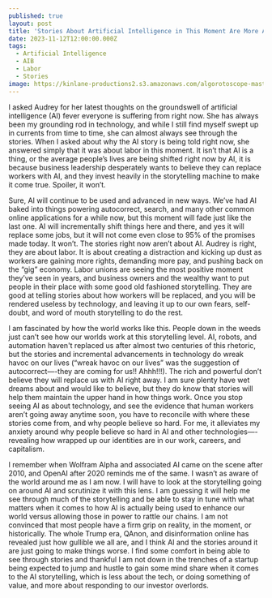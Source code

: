 ```yaml
---
published: true
layout: post
title: 'Stories About Artificial Intelligence in This Moment Are More About Labor'
date: 2023-11-12T12:00:00.000Z
tags:
  - Artificial Intelligence
  - AIB
  - Labor
  - Stories
image: https://kinlane-productions2.s3.amazonaws.com/algorotoscope-master/america-under-socialism-cloud-red.jpg
---
```

I asked Audrey for her latest thoughts on the groundswell of artificial intelligence (AI) fever everyone is suffering from right now. She has always been my grounding rod in technology, and while I still find myself swept up in currents from time to time, she can almost always see through the stories. When I asked about why the AI story is being told right now, she answered simply that it was about labor in this moment. It isn’t that AI is a thing, or the average people’s lives are being shifted right now by AI, it is because business leadership desperately wants to believe they can replace workers with AI, and they invest heavily in the storytelling machine to make it come true. Spoiler, it won’t. 

Sure, AI will continue to be used and advanced in new ways. We’ve had AI baked into things powering autocorrect, search, and many other common online applications for a while now, but this moment will fade just like the last one. AI will incrementally shift things here and there, and yes it will replace some jobs, but it will not come even close to 95% of the promises made today. It won’t. The stories right now aren’t about AI. Audrey is right, they are about labor. It is about creating a distraction and kicking up dust as workers are gaining more rights, demanding more pay, and pushing back on the “gig” economy. Labor unions are seeing the most positive moment they’ve seen in years, and business owners and the wealthy want to put people in their place with some good old fashioned storytelling. They are good at telling stories about how workers will be replaced, and you will be rendered useless by technology, and leaving it up to our own fears, self-doubt, and word of mouth storytelling to do the rest. 

I am fascinated by how the world works like this. People down in the weeds just can’t see how our worlds work at this storytelling level. AI, robots, and automation haven't replaced us after almost two centuries of this rhetoric, but the stories and incremental advancements in technology do wreak havoc on our lives (“wreak havoc on our lives” was the suggestion of autocorrect—-they are coming for us!! Ahhh!!!). The rich and powerful don’t believe they will replace us with AI right away. I am sure plenty have wet dreams about and would like to believe, but they do know that stories will help them maintain the upper hand in how things work. Once you stop seeing AI as about technology, and see the evidence that human workers aren’t going away anytime soon, you have to reconcile with where these stories come from, and why people believe so hard. For me, it alleviates my anxiety around why people believe so hard in AI and other technologies—-revealing how wrapped up our identities are in our work, careers, and capitalism.

I remember when Wolfram Alpha and associated AI came on the scene after 2010, and OpenAI after 2020 reminds me of the same. I wasn’t as aware of the world around me as I am now. I will have to look at the storytelling going on around AI and scrutinize it with this lens. I am guessing it will help me see through much of the storytelling and be able to stay in tune with what matters when it comes to how AI is actually being used to enhance our world versus allowing those in power to rattle our chains. I am not convinced that most people have a firm grip on reality, in the moment, or historically. The whole Trump era, QAnon, and disinformation online has revealed just how gullible we all are, and I think AI and the stories around it are just going to make things worse. I find some comfort in being able to see through stories and thankful I am not down in the trenches of a startup being expected to jump and hustle to gain some mind share when it comes to the AI storytelling, which is less about the tech, or doing something of value, and more about responding to our investor overlords.